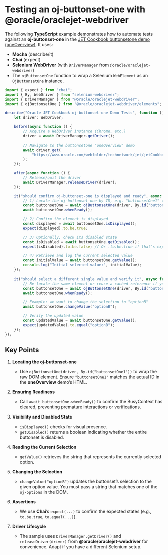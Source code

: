 # Testing an oj-buttonset-one with @oracle/oraclejet-webdriver

The following **TypeScript** example demonstrates how to automate tests against an **oj-buttonset-one** in the [JET Cookbook buttonsetone demo (oneOverview)](https://www.oracle.com/webfolder/technetwork/jet/jetCookbook.html?component=buttonsetone&demo=oneOverview). It uses:

- **Mocha** (describe/it)
- **Chai** (expect)
- **Selenium WebDriver** (with `DriverManager` from `@oracle/oraclejet-webdriver`)
- The `ojButtonsetOne` function to wrap a Selenium `WebElement` as an `OjButtonsetOne` instance.

```ts
import { expect } from "chai";
import { By, WebDriver } from "selenium-webdriver";
import { DriverManager } from "@oracle/oraclejet-webdriver";
import { ojButtonsetOne } from "@oracle/oraclejet-webdriver/elements";

describe("Oracle JET Cookbook oj-buttonset-one Demo Tests", function () {
	let driver: WebDriver;

	before(async function () {
		// Acquire a WebDriver instance (Chrome, etc.)
		driver = await DriverManager.getDriver();

		// Navigate to the buttonsetone "oneOverview" demo
		await driver.get(
			"https://www.oracle.com/webfolder/technetwork/jet/jetCookbook.html?component=buttonsetone&demo=oneOverview"
		);
	});

	after(async function () {
		// Release/quit the driver
		await DriverManager.releaseDriver(driver);
	});

	it("should confirm oj-buttonset-one is displayed and ready", async function () {
		// 1) Locate the oj-buttonset-one by ID, e.g. "buttonsetOne1" (check actual ID in the DOM)
		const buttonsetOne = await ojButtonsetOne(driver, By.id("buttonsetOne1"));
		await buttonsetOne.whenReady();

		// 2) Confirm the element is displayed
		const displayed = await buttonsetOne.isDisplayed();
		expect(displayed).to.be.true;

		// 3) Optionally, check its disabled state
		const isDisabled = await buttonsetOne.getDisabled();
		expect(isDisabled).to.be.false; // Or .to.be.true if that’s expected

		// 4) Retrieve and log the current selected value
		const initialValue = await buttonsetOne.getValue();
		console.log("Initial selected value:", initialValue);
	});

	it("should select a different single value and verify it", async function () {
		// Re-locate the same element or reuse a cached reference if you prefer
		const buttonsetOne = await ojButtonsetOne(driver, By.id("buttonsetOne1"));
		await buttonsetOne.whenReady();

		// Example: we want to change the selection to "optionB"
		await buttonsetOne.changeValue("optionB");

		// Verify the updated value
		const updatedValue = await buttonsetOne.getValue();
		expect(updatedValue).to.equal("optionB");
	});
});
```

## Key Points

1. **Locating the oj-buttonset-one**

   - Use `ojButtonsetOne(driver, By.id("buttonsetOne1"))` to wrap the raw DOM element. Ensure `"buttonsetOne1"` matches the actual ID in the **oneOverview** demo’s HTML.

2. **Ensuring Readiness**

   - Call `await buttonsetOne.whenReady()` to confirm the BusyContext has cleared, preventing premature interactions or verifications.

3. **Visibility and Disabled State**

   - `isDisplayed()` checks for visual presence.
   - `getDisabled()` returns a boolean indicating whether the entire buttonset is disabled.

4. **Reading the Current Selection**

   - `getValue()` retrieves the string that represents the currently selected option.

5. **Changing the Selection**

   - `changeValue("optionB")` updates the buttonset’s selection to the given option value. You must pass a string that matches one of the `oj-options` in the DOM.

6. **Assertions**

   - We use **Chai**’s `expect(...)` to confirm the expected states (e.g., `to.be.true`, `to.equal(...)`).

7. **Driver Lifecycle**
   - The sample uses `DriverManager.getDriver()` and `releaseDriver(driver)` from **@oracle/oraclejet-webdriver** for convenience. Adapt if you have a different Selenium setup.
